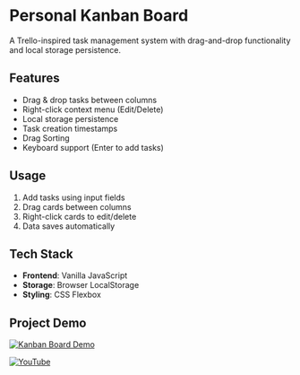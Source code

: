# Personal Kanban Board
A Trello-inspired task management system with drag-and-drop functionality and local storage persistence.

## Features
- Drag & drop tasks between columns
- Right-click context menu (Edit/Delete)
- Local storage persistence
- Task creation timestamps
- Drag Sorting
- Keyboard support (Enter to add tasks)

## Usage
1. Add tasks using input fields
2. Drag cards between columns
3. Right-click cards to edit/delete
4. Data saves automatically

## Tech Stack
- **Frontend**: Vanilla JavaScript
- **Storage**: Browser LocalStorage
- **Styling**: CSS Flexbox

## Project Demo

[![Kanban Board Demo](https://ytcards.demolab.com/?id=ZZ2lPK6epbE&title=Kanban+Board+with+LocalStorage&lang=en&timestamp=1715054400&background_color=%230d1117&title_color=%23ffffff&stats_color=%23dedede&max_title_lines=1&width=280&border_radius=8&duration=41)](https://youtu.be/ZZ2lPK6epbE)

[![YouTube](https://img.shields.io/badge/Full_Video-Click_Here-red?style=for-the-badge&logo=youtube)](https://youtu.be/ZZ2lPK6epbE)
